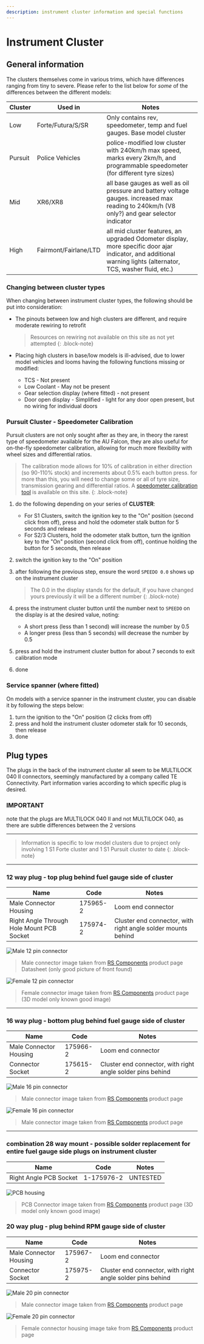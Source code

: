 ```yaml
---
description: instrument cluster information and special functions
---
```


# Instrument Cluster

## General information
The clusters themselves come in various trims, which have differences ranging from tiny to severe. Please refer to the list below for *some* of the differences between the different models:

| Cluster | Used in | Notes |
| --- | --- | --- |
| Low | Forte/Futura/S/SR | Only contains rev, speedometer, temp and fuel gauges. Base model cluster |
| Pursuit | Police Vehicles | police-modified low cluster with 240km/h max speed, marks every 2km/h, and programmable speedometer (for different tyre sizes) |
| Mid | XR6/XR8 | all base gauges as well as oil pressure and battery voltage gauges. increased max reading to 240km/h (V8 only?) and gear selector indicator |
| High | Fairmont/Fairlane/LTD | all mid cluster features, an upgraded Odometer display, more specific door ajar indicator, and additional warning lights (alternator, TCS, washer fluid, etc.) |

### Changing between cluster types

When changing between instrument cluster types, the following should be put into consideration:

<!-- TODO do this then report back, conflicting reports available

- If you are swapping a 220km/h to a 240km/h instrument cluster, regardless of low/high wiring, the speedometer will be off by about 9.09%. Transmission cogs or an aftermarket speedometer adjuster should be used in most cases, except for Police clusters which are [able to be calibrated to this percentage](#pursuit-cluster---speedometer-calibration)

    > Note that changing transmission gears will change shift points in the BTR Automatic transmission
    {: .block-note} -->

- The pinouts between low and high clusters are different, and require moderate rewiring to retrofit

    > Resources on rewiring not available on this site as not yet attempted
    {: .block-note}

- Placing high clusters in base/low models is ill-advised, due to lower model vehicles and looms having the following functions missing or modified:
    - TCS - Not present
    - Low Coolant - May not be present
    - Gear selection display (where fitted) - not present
    - Door open display - Simplified - light for any door open present, but no wiring for individual doors

### Pursuit Cluster - Speedometer Calibration
Pursuit clusters are not only sought after as they are, in theory the rarest type of speedometer available for the AU Falcon, they are also useful for on-the-fly speedometer calibration, allowing for much more flexibility with wheel sizes and differential ratios.

> The calibration mode allows for 10% of calibration in either direction (so 90-110% stock) and increments about 0.5% each button press. for more than this, you will need to change some or all of tyre size, transmission gearing and differential ratios. A [speedometer calibration tool](../../Engine/SpeedometerReading/SpeedReaderCalculator.html) is available on this site.
{: .block-note}

1. do the following depending on your series of **CLUSTER**:
    - For S1 Clusters, switch the ignition key to the "On" position (second click from off), press and hold the odometer stalk button for 5 seconds and release
    - For S2/3 Clusters, hold the odometer stalk button, turn the ignition key to the "On" position (second click from off), continue holding the button for 5 seconds, then release
1. switch the ignition key to the "On" position
1. after following the previous step, ensure the word `SPEEDO 0.0` shows up on the instrument cluster

    > The 0.0 in the display stands for the default, if you have changed yours previously it will be a different number
    {: .block-note}
    
1. press the instrument cluster button until the number next to `SPEEDO` on the display is at the desired value, noting:
    - A short press (less than 1 second) will increase the number by 0.5
    - A longer press (less than 5 seconds) will decrease the number by 0.5
1. press and hold the instrument cluster button for about 7 seconds to exit calibration mode
1. done

### Service spanner (where fitted)

On models with a service spanner in the instrument cluster, you can disable it by following the steps below:
1. turn the ignition to the "On" position (2 clicks from off)
1. press and hold the instrument cluster odometer stalk for 10 seconds, then release
1. done

## Plug types
The plugs in the back of the instrument cluster all seem to be MULTILOCK 040 II connectors, seemingly manufactured by a company called TE Connectivity. Part information varies according to which specific plug is desired.

### IMPORTANT
note that the plugs are MULTILOCK 040 II and not MULTILOCK 040, as there are subtle differences between the 2 versions

---

> Information is specific to low model clusters due to project only involving 1 S1 Forte cluster and 1 S1 Pursuit cluster to date
{: .block-note}

---

### 12 way plug - top plug behind fuel gauge side of cluster

| Name | Code | Notes |
| --- | --- | --- |
| Male Connector Housing | 175965-2 | Loom end connector |
| Right Angle Through Hole Mount PCB Socket | 175974-2 | Cluster end connector, with right angle solder mounts behind |

![Male 12 pin connector](./male-12p.png)

> Male connector image taken from [RS Components](../../Credits.md#sources) product page Datasheet (only good picture of front found)

![Female 12 pin connector](./female-12p.png)

> Female connector image taken from [RS Components](../../Credits.md#sources) product page (3D model only known good image)

---

### 16 way plug - bottom plug behind fuel gauge side of cluster

| Name | Code | Notes |
| --- | --- | --- |
| Male Connector Housing | 175966-2 | Loom end connector |
| Connector Socket | 175615-2 | Cluster end connector, with right angle solder pins behind |

![Male 16 pin connector](./male-16p.png)

> Male connector image taken from [RS Components](../../Credits.md#sources) product page

![Female 16 pin connector](./female-16p.png)

> Male connector image taken from [RS Components](../../Credits.md#sources) product page

---

### combination 28 way mount - possible solder replacement for entire fuel gauge side plugs on instrument cluster

| Name | Code | Notes |
| --- | --- | --- |
| Right Angle PCB Socket | 1-175976-2 | <span class="bad-highlight">UNTESTED</span> |

![PCB housing](./PCB-28p.png)

> PCB Connector image taken from [RS Components](../../Credits.md#sources) product page (3D model only known good image)

### 20 way plug - plug behind RPM gauge side of cluster

| Name | Code | Notes |
| --- | --- | --- |
| Male Connector Housing | 175967-2 | Loom end connector |
| Connector Socket | 175975-2 | Cluster end connector, with right angle solder pins behind |

![Male 20 pin connector](./male-20p.png)

> Male connector image taken from [RS Components](../../Credits.md#sources) product page

![Female 20 pin connector](./female-20.png)

> Female connector housing image take from [RS Components](../../Credits.md#sources) product page